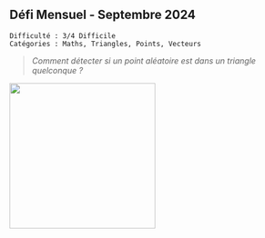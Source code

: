 ## Défi Mensuel - Septembre 2024

```
Difficulté : 3/4 Difficile
Catégories : Maths, Triangles, Points, Vecteurs
```

> *Comment détecter si un point aléatoire est dans un triangle quelconque ?*

<img src="thumb.png" width=256px>
